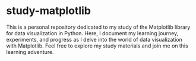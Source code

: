 # study-matplotlib
This is a personal repository dedicated to my study of the Matplotlib library for data visualization in Python. Here, I document my learning journey, experiments, and progress as I delve into the world of data visualization with Matplotlib. Feel free to explore my study materials and join me on this learning adventure.
